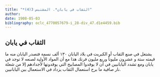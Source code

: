```yaml
---
title: "*الثقاب في يابان*. المقتبس 3(4)"
author: 
date: 1908-05-03
bibliography: oclc_4770057679-i_28-div_47.d1e4459.bib
---
```




##  الثقاب في يابان 


 يشتغل في صنع الثقاب أو الكبريت في بلاد اليابان  ١٣٠  ألف  نسمة فتصدر اليابان منه ما قيمته  ستة  و  عشرون  مليوناً وربع مليون فرنك هذا مع أن المواد الأولية لصنعه لا توجد في يابان ومع تشدد اليابانيين في أن لا يوقدوا المصابيح التي يوقدونها لأجدادهم إلا من شعلة نار صافية ما برح استعمال الثقاب يزداد في الاستعمال بين اليابانيين. 
